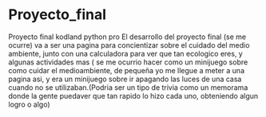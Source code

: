 # Proyecto_final
Proyecto final kodland python pro
El desarrollo del proyecto final (se me ocurre) va a ser una pagina para concientizar sobre el cuidado del medio ambiente, junto con una calculadora para ver que tan ecologico eres, y algunas actividades mas ( se me ocurrio hacer como un minijuego sobre como cuidar el medioambiente, de pequeña yo me llegue a meter a una pagina asi, y era un minijuego sobre ir apagando las luces de una casa cuando no se utilizaban.(Podria ser un tipo de trivia como un memorama donde la gente puedaver que tan rapido lo hizo cada uno, obteniendo algun logro o algo)
